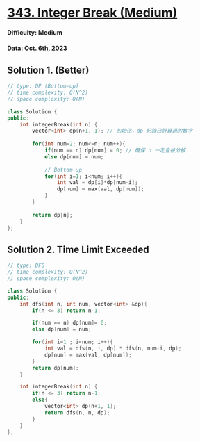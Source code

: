 # [343. Integer Break (Medium)](https://leetcode.com/problems/integer-break/description/)

#### Difficulty: Medium

#### Data: Oct. 6th, 2023


## Solution 1. (Better)
```cpp
// type: DP (Bottom-up)
// time complexity: O(N^2)
// space complexity: O(N)

class Solution {
public:
    int integerBreak(int n) {
        vector<int> dp(n+1, 1); // 初始化，dp 紀錄已計算過的數字
        
        for(int num=2; num<=n; num++){
            if(num == n) dp[num] = 0; // 確保 n 一定會被分解
            else dp[num] = num; 
            
            // Bottom-up
            for(int i=1; i<num; i++){
                int val = dp[i]*dp[num-i]; 
                dp[num] = max(val, dp[num]);
            }
        }
        
        return dp[n];
    }
};

```


## Solution 2. **Time Limit Exceeded**
```cpp
// type: DFS 
// time complexity: O(N^2)
// space complexity: O(N)

class Solution {
public:
    int dfs(int n, int num, vector<int> &dp){
        if(n <= 3) return n-1;

        if(num == n) dp[num]= 0;
        else dp[num] = num;

        for(int i=1 ; i<num; i++){
            int val = dfs(n, i, dp) * dfs(n, num-i, dp);
            dp[num] = max(val, dp[num]);
        }
        return dp[num];
    }

    int integerBreak(int n) {
        if(n <= 3) return n-1;
        else{
            vector<int> dp(n+1, 1);
            return dfs(n, n, dp);
        }
    }
};
```



